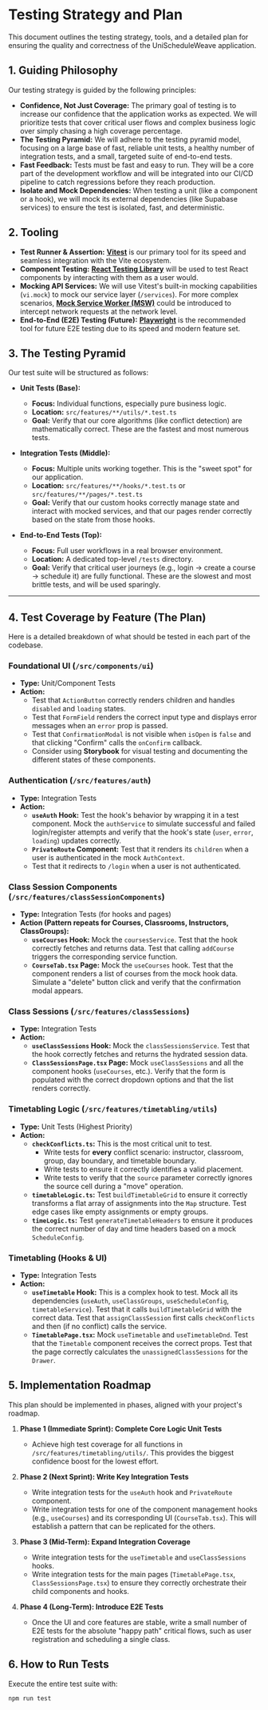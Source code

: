 # Testing Strategy and Plan

This document outlines the testing strategy, tools, and a detailed plan for ensuring the quality and correctness of the UniScheduleWeave application.

## 1. Guiding Philosophy

Our testing strategy is guided by the following principles:

* **Confidence, Not Just Coverage:** The primary goal of testing is to increase our confidence that the application works as expected. We will prioritize tests that cover critical user flows and complex business logic over simply chasing a high coverage percentage.
* **The Testing Pyramid:** We will adhere to the testing pyramid model, focusing on a large base of fast, reliable unit tests, a healthy number of integration tests, and a small, targeted suite of end-to-end tests.
* **Fast Feedback:** Tests must be fast and easy to run. They will be a core part of the development workflow and will be integrated into our CI/CD pipeline to catch regressions before they reach production.
* **Isolate and Mock Dependencies:** When testing a unit (like a component or a hook), we will mock its external dependencies (like Supabase services) to ensure the test is isolated, fast, and deterministic.

## 2. Tooling

* **Test Runner & Assertion:** [**Vitest**](https://vitest.dev/) is our primary tool for its speed and seamless integration with the Vite ecosystem.
* **Component Testing:** [**React Testing Library**](https://testing-library.com/docs/react-testing-library/intro/) will be used to test React components by interacting with them as a user would.
* **Mocking API Services:** We will use Vitest's built-in mocking capabilities (`vi.mock`) to mock our service layer (`/services`). For more complex scenarios, [**Mock Service Worker (MSW)**](https://mswjs.io/) could be introduced to intercept network requests at the network level.
* **End-to-End (E2E) Testing (Future):** [**Playwright**](https://playwright.dev/) is the recommended tool for future E2E testing due to its speed and modern feature set.

## 3. The Testing Pyramid

Our test suite will be structured as follows:

* **Unit Tests (Base):**
  * **Focus:** Individual functions, especially pure business logic.
  * **Location:** `src/features/**/utils/*.test.ts`
  * **Goal:** Verify that our core algorithms (like conflict detection) are mathematically correct. These are the fastest and most numerous tests.

* **Integration Tests (Middle):**
  * **Focus:** Multiple units working together. This is the "sweet spot" for our application.
  * **Location:** `src/features/**/hooks/*.test.ts` or `src/features/**/pages/*.test.ts`
  * **Goal:** Verify that our custom hooks correctly manage state and interact with mocked services, and that our pages render correctly based on the state from those hooks.

* **End-to-End Tests (Top):**
  * **Focus:** Full user workflows in a real browser environment.
  * **Location:** A dedicated top-level `/tests` directory.
  * **Goal:** Verify that critical user journeys (e.g., login -> create a course -> schedule it) are fully functional. These are the slowest and most brittle tests, and will be used sparingly.

---

## 4. Test Coverage by Feature (The Plan)

Here is a detailed breakdown of what should be tested in each part of the codebase.

### **Foundational UI (`/src/components/ui`)**

* **Type:** Unit/Component Tests
* **Action:**
  * Test that `ActionButton` correctly renders children and handles `disabled` and `loading` states.
  * Test that `FormField` renders the correct input type and displays error messages when an `error` prop is passed.
  * Test that `ConfirmationModal` is not visible when `isOpen` is `false` and that clicking "Confirm" calls the `onConfirm` callback.
  * Consider using **Storybook** for visual testing and documenting the different states of these components.

### **Authentication (`/src/features/auth`)**

* **Type:** Integration Tests
* **Action:**
  * **`useAuth` Hook:** Test the hook's behavior by wrapping it in a test component. Mock the `authService` to simulate successful and failed login/register attempts and verify that the hook's state (`user`, `error`, `loading`) updates correctly.
  * **`PrivateRoute` Component:** Test that it renders its `children` when a user is authenticated in the mock `AuthContext`.
  * Test that it redirects to `/login` when a user is not authenticated.

### **Class Session Components (`/src/features/classSessionComponents`)**

* **Type:** Integration Tests (for hooks and pages)
* **Action (Pattern repeats for Courses, Classrooms, Instructors, ClassGroups):**
  * **`useCourses` Hook:** Mock the `coursesService`. Test that the hook correctly fetches and returns data. Test that calling `addCourse` triggers the corresponding service function.
  * **`CourseTab.tsx` Page:** Mock the `useCourses` hook. Test that the component renders a list of courses from the mock hook data. Simulate a "delete" button click and verify that the confirmation modal appears.

### **Class Sessions (`/src/features/classSessions`)**

* **Type:** Integration Tests
* **Action:**
  * **`useClassSessions` Hook:** Mock the `classSessionsService`. Test that the hook correctly fetches and returns the hydrated session data.
  * **`ClassSessionsPage.tsx` Page:** Mock `useClassSessions` and all the component hooks (`useCourses`, etc.). Verify that the form is populated with the correct dropdown options and that the list renders correctly.

### **Timetabling Logic (`/src/features/timetabling/utils`)**

* **Type:** Unit Tests (Highest Priority)
* **Action:**
  * **`checkConflicts.ts`:** This is the most critical unit to test.
    * Write tests for **every** conflict scenario: instructor, classroom, group, day boundary, and timetable boundary.
    * Write tests to ensure it correctly identifies a valid placement.
    * Write tests to verify that the `source` parameter correctly ignores the source cell during a "move" operation.
  * **`timetableLogic.ts`:** Test `buildTimetableGrid` to ensure it correctly transforms a flat array of assignments into the `Map` structure. Test edge cases like empty assignments or empty groups.
  * **`timeLogic.ts`:** Test `generateTimetableHeaders` to ensure it produces the correct number of day and time headers based on a mock `ScheduleConfig`.

### **Timetabling (Hooks & UI)**

* **Type:** Integration Tests
* **Action:**
  * **`useTimetable` Hook:** This is a complex hook to test. Mock all its dependencies (`useAuth`, `useClassGroups`, `useScheduleConfig`, `timetableService`). Test that it calls `buildTimetableGrid` with the correct data. Test that `assignClassSession` first calls `checkConflicts` and then (if no conflict) calls the service.
  * **`TimetablePage.tsx`:** Mock `useTimetable` and `useTimetableDnd`. Test that the `Timetable` component receives the correct props. Test that the page correctly calculates the `unassignedClassSessions` for the `Drawer`.

## 5. Implementation Roadmap

This plan should be implemented in phases, aligned with your project's roadmap.

1. **Phase 1 (Immediate Sprint): Complete Core Logic Unit Tests**
    * Achieve high test coverage for all functions in `/src/features/timetabling/utils/`. This provides the biggest confidence boost for the lowest effort.

2. **Phase 2 (Next Sprint): Write Key Integration Tests**
    * Write integration tests for the `useAuth` hook and `PrivateRoute` component.
    * Write integration tests for one of the component management hooks (e.g., `useCourses`) and its corresponding UI (`CourseTab.tsx`). This will establish a pattern that can be replicated for the others.

3. **Phase 3 (Mid-Term): Expand Integration Coverage**
    * Write integration tests for the `useTimetable` and `useClassSessions` hooks.
    * Write integration tests for the main pages (`TimetablePage.tsx`, `ClassSessionsPage.tsx`) to ensure they correctly orchestrate their child components and hooks.

4. **Phase 4 (Long-Term): Introduce E2E Tests**
    * Once the UI and core features are stable, write a small number of E2E tests for the absolute "happy path" critical flows, such as user registration and scheduling a single class.

## 6. How to Run Tests

Execute the entire test suite with:

```bash
npm run test
```
